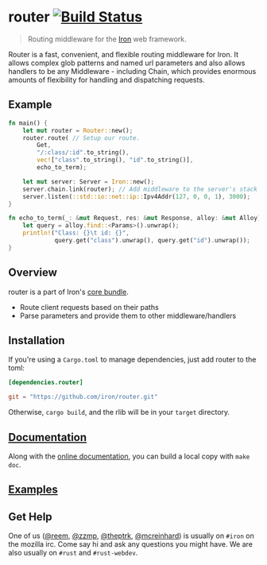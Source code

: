 router [![Build Status](https://secure.travis-ci.org/iron/router.png?branch=master)](https://travis-ci.org/iron/router)
====

> Routing middleware for the [Iron](https://github.com/iron/iron) web framework.

Router is a fast, convenient, and flexible routing middleware for Iron. It
allows complex glob patterns and named url parameters and also allows handlers
to be any Middleware - including Chain, which provides enormous amounts of
flexibility for handling and dispatching requests.

## Example

```rust
fn main() {
    let mut router = Router::new();
    router.route( // Setup our route.
        Get,
        "/:class/:id".to_string(),
        vec!["class".to_string(), "id".to_string()],
        echo_to_term);

    let mut server: Server = Iron::new();
    server.chain.link(router); // Add middleware to the server's stack
    server.listen(::std::io::net::ip::Ipv4Addr(127, 0, 0, 1), 3000);
}

fn echo_to_term(_: &mut Request, res: &mut Response, alloy: &mut Alloy) {
    let query = alloy.find::<Params>().unwrap();
    println!("Class: {}\t id: {}",
             query.get("class").unwrap(), query.get("id").unwrap());
}
```

## Overview

router is a part of Iron's [core bundle](https://github.com/iron/core).

- Route client requests based on their paths
- Parse parameters and provide them to other middleware/handlers

## Installation

If you're using a `Cargo.toml` to manage dependencies, just add router to the toml:

```toml
[dependencies.router]

git = "https://github.com/iron/router.git"
```

Otherwise, `cargo build`, and the rlib will be in your `target` directory.

## [Documentation](http://docs.ironframework.io/core/router)

Along with the [online documentation](http://docs.ironframework.io/core/router),
you can build a local copy with `make doc`.

## [Examples](/examples)

## Get Help

One of us ([@reem](https://github.com/reem/), [@zzmp](https://github.com/zzmp/),
[@theptrk](https://github.com/theptrk/), [@mcreinhard](https://github.com/mcreinhard))
is usually on `#iron` on the mozilla irc. Come say hi and ask any questions you might have.
We are also usually on `#rust` and `#rust-webdev`.
